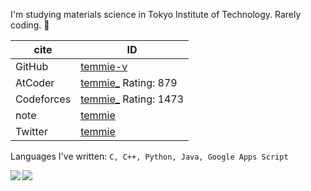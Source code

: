 I'm studying materials science in Tokyo Institute of Technology. Rarely coding. 🔰

| cite | ID |
| ---- | ---- |
| GitHub     | [temmie-v](https://github.com/temmie-v) |
| AtCoder    | [temmie_](https://atcoder.jp/users/temmie_) Rating: 879 |
| Codeforces | [temmie_](https://codeforces.com/profile/temmie_) Rating: 1473 |
| note       | [temmie](https://note.com/temmie) |
| Twitter    | [temmie](https://twitter.com/co_planar) |

Languages I've written: `C, C++, Python, Java, Google Apps Script`

<a href="https://github.com/anuraghazra/github-readme-stats">
    <img align="left" src="https://github-readme-stats.vercel.app/api?username=temmie-v&show_icons=true&count_private=true"/>
</a>
<a href="https://github.com/anuraghazra/github-readme-stats">
    <img align="left" src="https://github-readme-stats.vercel.app/api/top-langs/?username=temmie-v&layout=compact"/>
</a>

<!--
**temmie-v/temmie-v** is a ✨ _special_ ✨ repository because its `README.md` (this file) appears on your GitHub profile.

Here are some ideas to get you started:

- 🔭 I’m currently working on ...
- 🌱 I’m currently learning ...
- 👯 I’m looking to collaborate on ...
- 🤔 I’m looking for help with ...
- 💬 Ask me about ...
- 📫 How to reach me: ...
- 😄 Pronouns: ...
- ⚡ Fun fact: ...
-->

